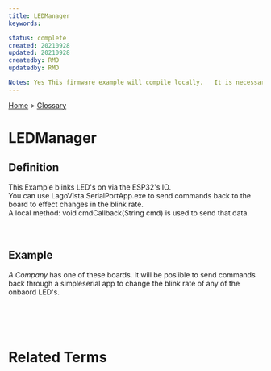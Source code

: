 ```yaml
---
title: LEDManager
keywords: 

status: complete
created: 20210928
updated: 20210928
createdby: RMD
updatedby: RMD

Notes: Yes This firmware example will compile locally.   It is necessary to open the .ini file and change the nuviot library location.
---
```

[Home](../Index.md) > [Glossary](./Index.md)

# LEDManager

## Definition
This Example blinks LED's on via the ESP32's IO.
<br>You can use LagoVista.SerialPortApp.exe to send commands back to the board to effect changes in the blink rate.
<br>A local method: void cmdCallback(String cmd) is used to send that data.   
<br>
<br>

## Example
*A Company* has one of these boards.   It will be posiible to send commands back through a simpleserial app to change the blink rate of any of the onbaord LED's. 

<br>
<br>
<br>

# Related Terms
